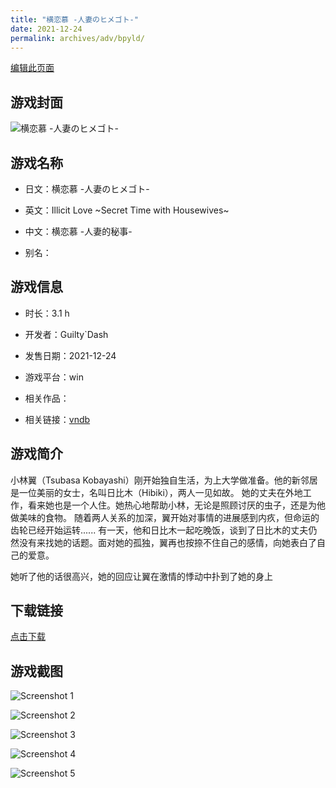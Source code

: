 ```yaml
---
title: "横恋慕 -人妻のヒメゴト-"
date: 2021-12-24
permalink: archives/adv/bpyld/
---
```

[编辑此页面](https://github.com/ACG-3/ADV3-source/blob/main/source/_posts/%E6%A8%AA%E6%81%8B%E6%85%95%20-%E4%BA%BA%E5%A6%BB%E3%81%AE%E3%83%92%E3%83%A1%E3%82%B4%E3%83%88-.md)

## 游戏封面

![横恋慕 -人妻のヒメゴト-](https://pan.timero.xyz/d/onedrive/img_lib_001/%E6%A8%AA%E6%81%8B%E6%85%95%20-%E4%BA%BA%E5%A6%BB%E3%81%AE%E3%83%92%E3%83%A1%E3%82%B4%E3%83%88-_cover.avif)


## 游戏名称

- 日文：横恋慕 -人妻のヒメゴト-
- 英文：Illicit Love ~Secret Time with Housewives~
- 中文：横恋慕 -人妻的秘事-

- 别名：


## 游戏信息

- 时长：3.1 h
- 开发者：Guilty`Dash
- 发售日期：2021-12-24
- 游戏平台：win
- 相关作品：

- 相关链接：[vndb](https://vndb.org/v32612)


## 游戏简介

小林翼（Tsubasa Kobayashi）刚开始独自生活，为上大学做准备。他的新邻居是一位美丽的女士，名叫日比木（Hibiki），两人一见如故。
她的丈夫在外地工作，看来她也是一个人住。她热心地帮助小林，无论是照顾讨厌的虫子，还是为他做美味的食物。
随着两人关系的加深，翼开始对事情的进展感到内疚，但命运的齿轮已经开始运转......
有一天，他和日比木一起吃晚饭，谈到了日比木的丈夫仍然没有来找她的话题。面对她的孤独，翼再也按捺不住自己的感情，向她表白了自己的爱意。

她听了他的话很高兴，她的回应让翼在激情的悸动中扑到了她的身上




## 下载链接

[点击下载](https://pan.timero.xyz/onedrive/adv_lib_001/%E6%A8%AA%E6%81%8B%E6%85%95%20-%E4%BA%BA%E5%A6%BB%E3%81%AE%E3%83%92%E3%83%A1%E3%82%B4%E3%83%88-)


## 游戏截图


![Screenshot 1](https://pan.timero.xyz/d/onedrive/img_lib_001/%E6%A8%AA%E6%81%8B%E6%85%95%20-%E4%BA%BA%E5%A6%BB%E3%81%AE%E3%83%92%E3%83%A1%E3%82%B4%E3%83%88-_Screenshot_1.avif)

![Screenshot 2](https://pan.timero.xyz/d/onedrive/img_lib_001/%E6%A8%AA%E6%81%8B%E6%85%95%20-%E4%BA%BA%E5%A6%BB%E3%81%AE%E3%83%92%E3%83%A1%E3%82%B4%E3%83%88-_Screenshot_2.avif)

![Screenshot 3](https://pan.timero.xyz/d/onedrive/img_lib_001/%E6%A8%AA%E6%81%8B%E6%85%95%20-%E4%BA%BA%E5%A6%BB%E3%81%AE%E3%83%92%E3%83%A1%E3%82%B4%E3%83%88-_Screenshot_3.avif)

![Screenshot 4](https://pan.timero.xyz/d/onedrive/img_lib_001/%E6%A8%AA%E6%81%8B%E6%85%95%20-%E4%BA%BA%E5%A6%BB%E3%81%AE%E3%83%92%E3%83%A1%E3%82%B4%E3%83%88-_Screenshot_4.avif)

![Screenshot 5](https://pan.timero.xyz/d/onedrive/img_lib_001/%E6%A8%AA%E6%81%8B%E6%85%95%20-%E4%BA%BA%E5%A6%BB%E3%81%AE%E3%83%92%E3%83%A1%E3%82%B4%E3%83%88-_Screenshot_5.avif)

